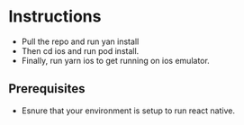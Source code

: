 # Instructions
- Pull the repo and run yan install
- Then cd ios and run pod install.
- Finally, run yarn ios to get running on ios emulator.

## Prerequisites
- Esnure that your environment is setup to run react native.